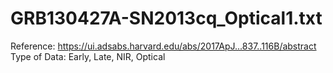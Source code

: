 # GRB130427A-SN2013cq_Optical1.txt

Reference: https://ui.adsabs.harvard.edu/abs/2017ApJ...837..116B/abstract
Type of Data: Early, Late, NIR, Optical